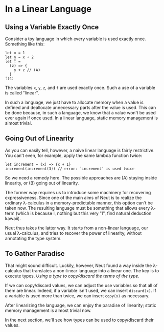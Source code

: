 # In a Linear Language

## Using a Variable Exactly Once

Consider a toy language in which every variable is used exactly once. Something like this:

```neut
let x = 1
let y = x + 2
let f =
  (z) => {
    y + z // (A)
  }
f(4)
```

The variables `x`, `y`, `z`, and `f` are used exactly once. Such a use of a variable is called "linear".

In such a language, we just have to allocate memory when a value is defined and deallocate unnecessary parts after the value is used. This can be done because, in such a language, we know that a value won't be used ever again if once used. In a linear language, static memory management is almost trivial.

## Going Out of Linearity

As you can easily tell, however, a naive linear language is fairly restrictive. You can't even, for example, apply the same lambda function twice:

```neut
let increment = (x) => {x + 1}
increment(increment(3)) // error: `increment` is used twice
```

So we need a remedy here. The possible approaches are (A) staying inside linearity, or (B) going out of linearity.

The former way requires us to introduce some machinery for recovering expressiveness. Since one of the main aims of Neut is to realize the ordinary λ-calculus in a memory-predictable manner, this option can't be taken now. The resulting language must be something that allows every λ-term (which is because I, nothing but this very "I", find natural deduction kawaii).

Neut thus takes the latter way. It starts from a non-linear language, our usual λ-calculus, and tries to recover the power of linearity, without annotating the type system.

## To Gather Paradise

That might sound difficult. Luckily, however, Neut found a way inside the λ-calculus that translates a non-linear language into a linear one. The key is to execute types. *Using a type to copy/discard the terms of the type*.

If we can copy/discard values, we can adjust the use variables so that all of them are linear. Indeed, if a variable isn't used, we can insert `discard(x)`. If a variable is used more than twice, we can insert `copy(x)` as necessary.

After linearizing the language, we can enjoy the paradise of linearity; static memory management is almost trivial now.

In the next section, we'll see how types can be used to copy/discard their values.
